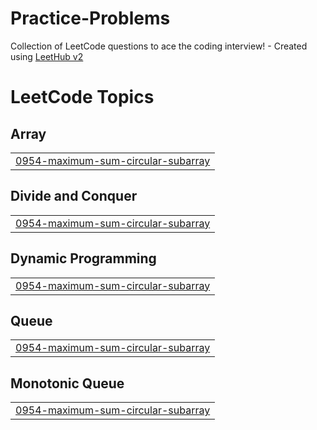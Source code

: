 # Practice-Problems
Collection of LeetCode questions to ace the coding interview! - Created using [LeetHub v2](https://github.com/arunbhardwaj/LeetHub-2.0)

<!---LeetCode Topics Start-->
# LeetCode Topics
## Array
|  |
| ------- |
| [0954-maximum-sum-circular-subarray](https://github.com/sravya97/Practice-Problems/tree/master/0954-maximum-sum-circular-subarray) |
## Divide and Conquer
|  |
| ------- |
| [0954-maximum-sum-circular-subarray](https://github.com/sravya97/Practice-Problems/tree/master/0954-maximum-sum-circular-subarray) |
## Dynamic Programming
|  |
| ------- |
| [0954-maximum-sum-circular-subarray](https://github.com/sravya97/Practice-Problems/tree/master/0954-maximum-sum-circular-subarray) |
## Queue
|  |
| ------- |
| [0954-maximum-sum-circular-subarray](https://github.com/sravya97/Practice-Problems/tree/master/0954-maximum-sum-circular-subarray) |
## Monotonic Queue
|  |
| ------- |
| [0954-maximum-sum-circular-subarray](https://github.com/sravya97/Practice-Problems/tree/master/0954-maximum-sum-circular-subarray) |
<!---LeetCode Topics End-->